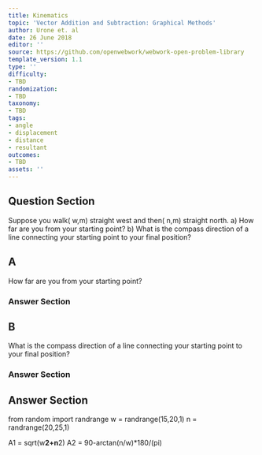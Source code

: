 ```yaml
---
title: Kinematics
topic: 'Vector Addition and Subtraction: Graphical Methods'
author: Urone et. al
date: 26 June 2018
editor: ''
source: https://github.com/openwebwork/webwork-open-problem-library
template_version: 1.1
type: ''
difficulty:
- TBD
randomization:
- TBD
taxonomy:
- TBD
tags:
- angle
- displacement
- distance
- resultant
outcomes:
- TBD
assets: ''
---
```


## Question Section 

Suppose you walk( w,m) straight west and then( n,m) straight north. 
a) How far are you from your starting point?
b) What is the compass direction of a line  connecting your starting point to your final position?

## A
How far are you from your starting point?
### Answer Section
## B
What is the compass direction of a line  connecting your starting point to your final position?
### Answer Section


## Answer Section

from random import randrange
w = randrange(15,20,1)
n = randrange(20,25,1)

A1 = sqrt(w**2+n**2)
A2 = 90-arctan(n/w)*180/(pi)